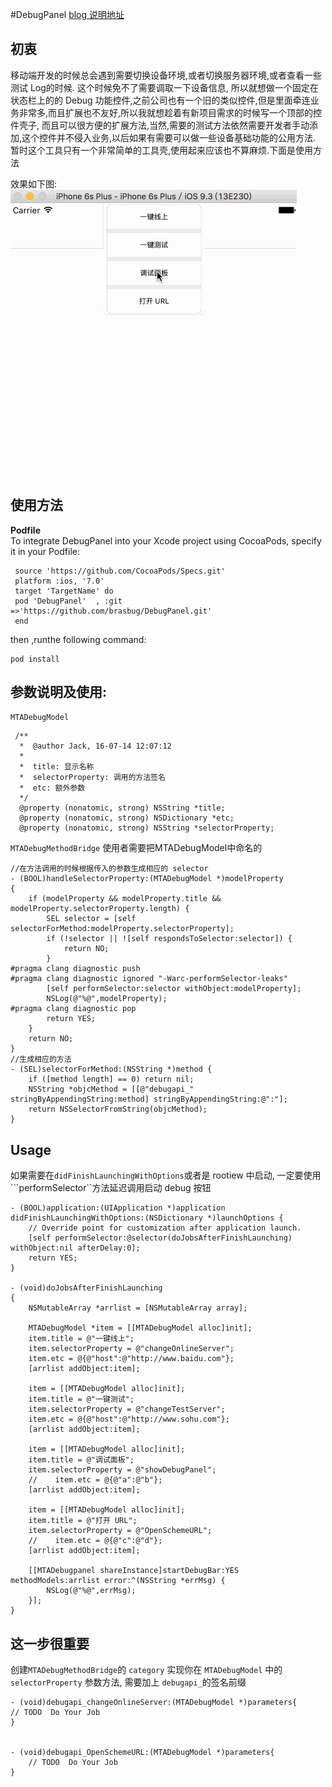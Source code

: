 #DebugPanel
[blog 说明地址](http://www.flywithme.top/2016/07/14/debugpanel/)
## 初衷 
 
 移动端开发的时候总会遇到需要切换设备环境,或者切换服务器环境,或者查看一些测试 Log的时候. 这个时候免不了需要调取一下设备信息, 所以就想做一个固定在状态栏上的的
 Debug 功能控件,之前公司也有一个旧的类似控件,但是里面牵连业务非常多,而且扩展也不友好,所以我就想趁着有新项目需求的时候写一个顶部的控件壳子,
 而且可以很方便的扩展方法,当然,需要的测试方法依然需要开发者手动添加,这个控件并不侵入业务,以后如果有需要可以做一些设备基础功能的公用方法.
 暂时这个工具只有一个非常简单的工具壳,使用起来应该也不算麻烦.下面是使用方法
 
  效果如下图:
  ![01](https://github.com/brasbug/DebugPanel/blob/master/Source/01.gif)
 
## 使用方法
 
 **Podfile**  
   To integrate DebugPanel into your Xcode project using CocoaPods, specify it in your Podfile:
     
     source 'https://github.com/CocoaPods/Specs.git'
     platform :ios, '7.0'
     target 'TargetName' do
     pod 'DebugPanel'  , :git =>'https://github.com/brasbug/DebugPanel.git'
     end
   then ,runthe following command:   
   
    pod install
    
## 参数说明及使用:
   ```MTADebugModel```
    
     /**
      *  @author Jack, 16-07-14 12:07:12
      *
      *  title: 显示名称
      *  selectorProperty: 调用的方法签名
      *  etc: 额外参数
      */
      @property (nonatomic, strong) NSString *title;
      @property (nonatomic, strong) NSDictionary *etc;
      @property (nonatomic, strong) NSString *selectorProperty;
 
   ```MTADebugMethodBridge```  使用者需要把MTADebugModel中命名的 
     
    //在方法调用的时候根据传入的参数生成相应的 selector 
    - (BOOL)handleSelectorProperty:(MTADebugModel *)modelProperty
    {
        if (modelProperty && modelProperty.title && modelProperty.selectorProperty.length) {
            SEL selector = [self selectorForMethod:modelProperty.selectorProperty];
            if (!selector || ![self respondsToSelector:selector]) {
                return NO;
            }
    #pragma clang diagnostic push
    #pragma clang diagnostic ignored "-Warc-performSelector-leaks"
            [self performSelector:selector withObject:modelProperty];
            NSLog(@"%@",modelProperty);
    #pragma clang diagnostic pop
            return YES;
        }
        return NO;
    }
    //生成相应的方法
    - (SEL)selectorForMethod:(NSString *)method {
        if ([method length] == 0) return nil;
        NSString *objcMethod = [[@"debugapi_" stringByAppendingString:method] stringByAppendingString:@":"];
        return NSSelectorFromString(objcMethod);
    }
 



## Usage  
  如果需要在```didFinishLaunchingWithOptions```或者是 rootiew 中启动,
  一定要使用```performSelector``方法延迟调用启动 debug 按钮
   
   
   
    - (BOOL)application:(UIApplication *)application didFinishLaunchingWithOptions:(NSDictionary *)launchOptions {
        // Override point for customization after application launch.
        [self performSelector:@selector(doJobsAfterFinishLaunching) withObject:nil afterDelay:0];
        return YES;
    }
    
    - (void)doJobsAfterFinishLaunching
    {
        NSMutableArray *arrlist = [NSMutableArray array];
        
        MTADebugModel *item = [[MTADebugModel alloc]init];
        item.title = @"一键线上";
        item.selectorProperty = @"changeOnlineServer";
        item.etc = @{@"host":@"http://www.baidu.com"};
        [arrlist addObject:item];
        
        item = [[MTADebugModel alloc]init];
        item.title = @"一键测试";
        item.selectorProperty = @"changeTestServer";
        item.etc = @{@"host":@"http://www.sohu.com"};
        [arrlist addObject:item];
        
        item = [[MTADebugModel alloc]init];
        item.title = @"调试面板";
        item.selectorProperty = @"showDebugPanel";
        //    item.etc = @{@"a":@"b"};
        [arrlist addObject:item];
        
        item = [[MTADebugModel alloc]init];
        item.title = @"打开 URL";
        item.selectorProperty = @"OpenSchemeURL";
        //    item.etc = @{@"c":@"d"};
        [arrlist addObject:item];
        
        [[MTADebugpanel shareInstance]startDebugBar:YES methodModels:arrlist error:^(NSString *errMsg) {
            NSLog(@"%@",errMsg);
        }];
    }
  
##  这一步很重要 
   创建```MTADebugMethodBridge```的 ```category``` 实现你在 ```MTADebugModel``` 中的```selectorProperty``` 参数方法,
   需要加上 ```debugapi_```的签名前缀   
   
    - (void)debugapi_changeOnlineServer:(MTADebugModel *)parameters{
    // TODO  Do Your Job
    }
    
    
    - (void)debugapi_OpenSchemeURL:(MTADebugModel *)parameters{
        // TODO  Do Your Job
    }
